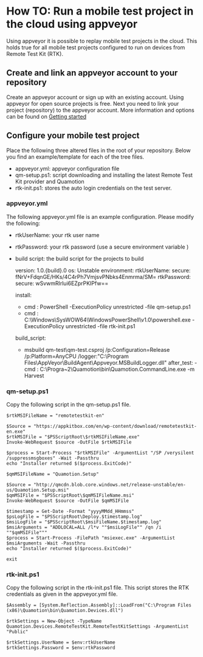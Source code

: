 # How TO: Run a mobile test project in the cloud using appveyor
Using appveyor it is possible to replay mobile test projects in the cloud. 
This holds true for all mobile test projects configured to run on devices from Remote Test Kit (RTK).

## Create and link an appveyor account to your repository
Create an appveyor account or sign up with an existing account. Using appveyor for open source projects is free. 
Next you need to link your project (repository) to the appveyor account. More information and options can be found on [Getting started](http://www.appveyor.com/docs)

## Configure your mobile test project
Place the following three altered files in the root of your repository. Below you find an example/template for each of the tree files.
 * appveyor.yml: appveyor configuration file
 * qm-setup.ps1: script downloading and installing the latest Remote Test Kit provider and Quamotion 
 * rtk-init.ps1: stores the auto login credentials on the test server.

### appveyor.yml
The following appveyor.yml file is an example configuration. Please modify the following:
 * rtkUserName: your rtk user name
 * rtkPassword: your rtk password (use a secure environment variable )
 * build script: the build script for the projects to build

    version: 1.0.{build}.0
    os: Unstable
    environment:
      rtkUserName:
        secure: fNrV+FdqnGE/HKs/4C4rPh7VmjsvPNbks4Enmrma/SM=
      rtkPassword:
        secure: wSvwmRlrlui6EZprPKIPfw==
    
    install:
      - cmd : PowerShell -ExecutionPolicy unrestricted -file qm-setup.ps1
      - cmd : C:\Windows\SysWOW64\WindowsPowerShell\v1.0\powershell.exe -ExecutionPolicy unrestricted -file rtk-init.ps1
    
    build_script:
      - msbuild qm-test\qm-test.csproj /p:Configuration=Release /p:Platform=AnyCPU /logger:"C:\Program Files\AppVeyor\BuildAgent\Appveyor.MSBuildLogger.dll"
    after_test:
      -cmd : C:\Progra~2\Quamotion\bin\Quamotion.CommandLine.exe -m Harvest

### qm-setup.ps1
Copy the following script in the qm-setup.ps1 file.
    
    $rtkMSIFileName = "remotetestkit-en"
    
    $Source = "https://appkitbox.com/en/wp-content/download/remotetestkit-en.exe"
    $rtkMSIFile = "$PSScriptRoot\$rtkMSIFileName.exe"
    Invoke-WebRequest $source -OutFile $rtkMSIFile
    
    $process = Start-Process "$rtkMSIFile" -ArgumentList "/SP /verysilent /suppressmsgboxes" -Wait -Passthru
    echo "Installer returned $($process.ExitCode)"
    
    $qmMSIFileName = "Quamotion.Setup"
    
    $Source = "http://qmcdn.blob.core.windows.net/release-unstable/en-us/Quamotion.Setup.msi"
    $qmMSIFile = "$PSScriptRoot\$qmMSIFileName.msi"
    Invoke-WebRequest $source -OutFile $qmMSIFile
    
    $timestamp = Get-Date -Format "yyyyMMdd_HHmmss"
    $psLogFile = "$PSScriptRoot\Deploy.$timestamp.log"
    $msiLogFile = "$PSScriptRoot\$msiFileName.$timestamp.log"
    $msiArguments = "ADDLOCAL=ALL /l*v ""$msiLogFile"" /qn /i ""$qmMSIFile"""
    $process = Start-Process -FilePath "msiexec.exe" -ArgumentList $msiArguments -Wait -Passthru
    echo "Installer returned $($process.ExitCode)"
    
    exit

### rtk-init.ps1
Copy the following script in the rtk-init.ps1 file. This script stores the RTK credentials as given in the appveyor.yml file.

    $Assembly = [System.Reflection.Assembly]::LoadFrom("C:\Program Files (x86)\Quamotion\bin\Quamotion.Devices.dll")
    
    $rtkSettings = New-Object -TypeName Quamotion.Devices.RemoteTestKit.RemoteTestKitSettings -ArgumentList "Public"
    
    $rtkSettings.UserName = $env:rtkUserName
    $rtkSettings.Password = $env:rtkPassword
